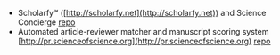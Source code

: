 - Scholarfy℠ ([http://scholarfy.net](http://scholarfy.net)) and Science Concierge [<i class="fa fa-github" aria-hidden="true"></i> repo](https://github.com/titipata/science_concierge)
- Automated article-reviewer matcher and manuscript scoring system [http://pr.scienceofscience.org](http://pr.scienceofscience.org) [<i class="fa fa-github" aria-hidden="true"></i> repo](https://github.com/daniel-acuna/reviewer_assignment)